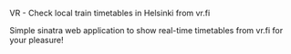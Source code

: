VR - Check local train timetables in Helsinki from vr.fi

Simple sinatra web application to show real-time timetables from vr.fi for your pleasure!